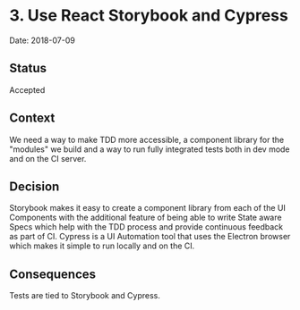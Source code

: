 # 3. Use React Storybook and Cypress

Date: 2018-07-09

## Status

Accepted

## Context

We need a way to make TDD more accessible, a component library for the "modules" we build and a way to run fully integrated tests both in dev mode and on the CI server.

## Decision

Storybook makes it easy to create a component library from each of the UI Components with the additional feature of being able to write State aware Specs which help with the TDD process and provide continuous feedback as part of CI.
Cypress is a UI Automation tool that uses the Electron browser which makes it simple to run locally and on the CI.

## Consequences

Tests are tied to Storybook and Cypress.
